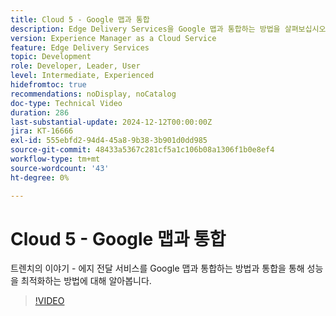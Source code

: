 ```yaml
---
title: Cloud 5 - Google 맵과 통합
description: Edge Delivery Services을 Google 맵과 통합하는 방법을 살펴보십시오.
version: Experience Manager as a Cloud Service
feature: Edge Delivery Services
topic: Development
role: Developer, Leader, User
level: Intermediate, Experienced
hidefromtoc: true
recommendations: noDisplay, noCatalog
doc-type: Technical Video
duration: 286
last-substantial-update: 2024-12-12T00:00:00Z
jira: KT-16666
exl-id: 555ebfd2-94d4-45a8-9b38-3b901d0dd985
source-git-commit: 48433a5367c281cf5a1c106b08a1306f1b0e8ef4
workflow-type: tm+mt
source-wordcount: '43'
ht-degree: 0%

---
```


# Cloud 5 - Google 맵과 통합

트렌치의 이야기 - 에지 전달 서비스를 Google 맵과 통합하는 방법과 통합을 통해 성능을 최적화하는 방법에 대해 알아봅니다.

>[!VIDEO](https://video.tv.adobe.com/v/3440996/?learn=on&enablevpops&captions=kor)
